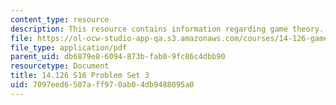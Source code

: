 ```yaml
---
content_type: resource
description: This resource contains information regarding game theory.
file: https://ol-ocw-studio-app-qa.s3.amazonaws.com/courses/14-126-game-theory-spring-2016/7097eed6507aff970ab04db9488095a0_MIT14_126S16_ProblemSet_3.pdf
file_type: application/pdf
parent_uid: db6879e8-6094-873b-fab0-9fc86c4dbb90
resourcetype: Document
title: 14.126 S16 Problem Set 3
uid: 7097eed6-507a-ff97-0ab0-4db9488095a0
---
```

